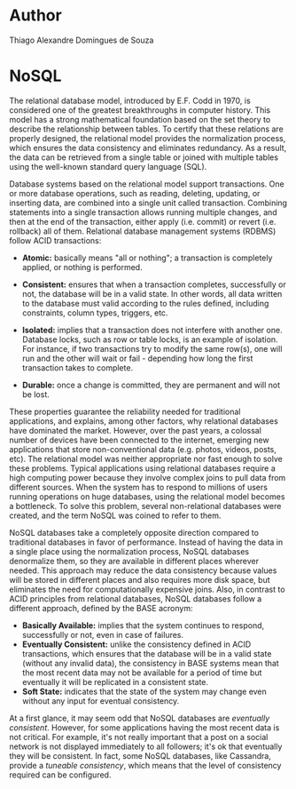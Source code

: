 # Author
Thiago Alexandre Domingues de Souza

# NoSQL

The relational database model, introduced by E.F. Codd in 1970, is considered one of the greatest breakthroughs in computer history. This model has a strong mathematical foundation based on the set theory to describe the relationship between tables. To certify that these relations are properly designed, the relational model provides the normalization process, which ensures the data consistency and eliminates redundancy. As a result, the data can be retrieved from a single table or joined with multiple tables using the well-known standard query language (SQL). 

Database systems based on the relational model support transactions. One or more database operations, such as reading, deleting, updating, or inserting data, are combined into a single unit called transaction. Combining statements into a single transaction allows running multiple changes, and then at the end of the transaction, either apply (i.e. commit) or revert (i.e. rollback) all of them. Relational database management systems (RDBMS) follow ACID transactions:

- **Atomic:** basically means "all or nothing"; a transaction is completely applied, or nothing is performed.

- **Consistent:** ensures that when a transaction completes, successfully or not, the database will be in a valid state. In other words, all data written to the database must valid according to the rules defined, including constraints, column types, triggers, etc.

- **Isolated:** implies that a transaction does not interfere with another one. Database locks, such as row or table locks, 
is an example of isolation. For instance, if two transactions try to modify the same row(s), one will run and the other will wait or fail - depending how long the first transaction takes to complete.

- **Durable:** once a change is committed, they are permanent and will not be lost.

These properties guarantee the reliability needed for traditional applications, and explains, among other factors, why relational databases have dominated the market. However, over the past years, a colossal number of devices have been connected to the internet, emerging new applications that store non-conventional data (e.g. photos, videos, posts, etc). The relational model was neither appropriate nor fast enough to solve these problems. Typical applications using relational databases require a high computing power because they involve complex joins to pull data from different sources. When the system has to respond to millions of users running operations on huge databases, using the relational model becomes a bottleneck. To solve this problem, several non-relational databases were created, and the term NoSQL was coined to refer to them.

NoSQL databases take a completely opposite direction compared to traditional databases in favor of performance. Instead of having the data in a single place using the normalization process, NoSQL databases denormalize them, so they are available in different places wherever needed. This approach may reduce the data consistency because values will be stored in different places and also requires more disk space, but eliminates the need for computationally expensive joins. Also, in contrast to ACID principles from relational databases, NoSQL databases follow a different approach, defined by the BASE acronym:

- **Basically Available:** implies that the system continues to respond, successfully or not, even in case of failures. 
- **Eventually Consistent:** unlike the consistency defined in ACID transactions, which ensures that the database will be in a valid state (without any invalid data), the consistency in BASE systems mean that the most recent data may not be available for a period of time but eventually it will be replicated in a consistent state.
- **Soft State:** indicates that the state of the system may change even without any input for eventual consistency.

At a first glance, it may seem odd that NoSQL databases are *eventually consistent*. However, for some applications having the most recent data is not critical. For example, it's not really important that a post on a social network is not displayed immediately to all followers; it's ok that eventually they will be consistent. In fact, some NoSQL databases, like Cassandra, provide a *tuneable consistency*, which means that the level of consistency required can be configured.
